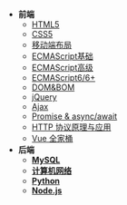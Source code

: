 * **前端**
    * [HTML5](HTML/readme)
    * [CSS5](CSS/readme)
    * [移动端布局](MobileWebDev/readme)
    * [ECMAScript基础](JavaScript/readme)
    * [ECMAScript高级](JS-Advance/readme)
    * [ECMAScript6/6+](ECMAScript6+/readme)
    * [DOM&BOM](WebApi/readme)
    * [jQuery](jQuery/readme)
    * [Ajax](Ajax/readme)
    * [Promise & async/await](Promise/readme.md)
    * [HTTP 协议原理与应用](HTTP/readme)
    * [Vue 全家桶](vue&vue-router&vuex/readme)
* **后端**
    * [**MySQL**](MySQL/readme)
    * [**计算机网络**](C-Network/readme)
    * [**Python**](Python/README.md)
    * [**Node.js**](Node.js/readme)

